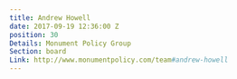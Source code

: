 ```yaml
---
title: Andrew Howell
date: 2017-09-19 12:36:00 Z
position: 30
Details: Monument Policy Group
Section: board
Link: http://www.monumentpolicy.com/team#andrew-howell
---
```


